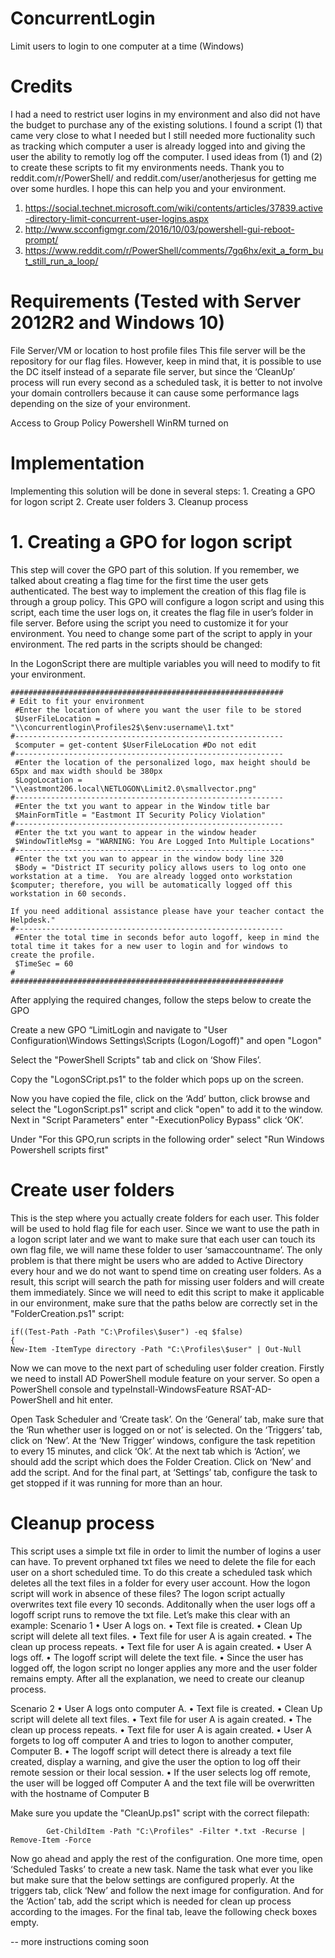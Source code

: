 # ConcurrentLogin
Limit users to login to one computer at a time (Windows)

# Credits
 I had a need to restrict user logins in my environment and also did not have the budget to purchase any of the existing solutions.  I found a script (1) that came very close to what I needed but I still needed more fuctionality such as tracking which computer a user is already logged into and giving the user the ability to remotly log off the computer.  I used ideas from (1) and (2) to create these scripts to fit my environments needs.  Thank you to reddit.com/r/PowerShell/ and reddit.com/user/anotherjesus for getting me over some hurdles. I hope this can help you and your environment.
 
  1. https://social.technet.microsoft.com/wiki/contents/articles/37839.active-directory-limit-concurrent-user-logins.aspx
  2. http://www.scconfigmgr.com/2016/10/03/powershell-gui-reboot-prompt/
  3. https://www.reddit.com/r/PowerShell/comments/7gq6hx/exit_a_form_but_still_run_a_loop/

# Requirements (Tested with Server 2012R2 and Windows 10)
File Server/VM or location to host profile files
This file server will be the repository for our flag files. However, keep in mind that, it is possible to use the DC itself instead of a separate file server, but since the ‘CleanUp’ process will run every second as a scheduled task, it is better to not involve your domain controllers because it can cause some performance lags depending on the size of your environment.

Access to Group Policy
Powershell WinRM turned on

# Implementation
Implementing this solution will be done in several steps:
	1. Creating a GPO for logon script
	2. Create user folders
  3. Cleanup process
  
# 1. Creating a GPO for logon script
This step will cover the GPO part of this solution. If you remember, we talked about creating a flag time for the first time the user gets authenticated. The best way to implement the creation of this flag file is through a group policy.
This GPO will configure a logon script and using this script, each time the user logs on, it creates the flag file in user’s folder in file server. Before using the script you need to customize it for your environment. You need to change some part of the script to apply in your environment. The red parts in the scripts should be changed:

In the LogonScript there are multiple variables you will need to modify to fit your environment. 

    #############################################################
    # Edit to fit your environment
     #Enter the location of where you want the user file to be stored
     $UserFileLocation = "\\concurrentlogin\Profiles2$\$env:username\1.txt"
    #------------------------------------------------------------
     $computer = get-content $UserFileLocation #Do not edit
    #------------------------------------------------------------
     #Enter the location of the personalized logo, max height should be 65px and max width should be 380px
     $LogoLocation = "\\eastmont206.local\NETLOGON\Limit2.0\smallvector.png"
    #------------------------------------------------------------
     #Enter the txt you want to appear in the Window title bar
     $MainFormTitle = "Eastmont IT Security Policy Violation"
    #------------------------------------------------------------
     #Enter the txt you want to appear in the window header
     $WindowTitleMsg = "WARNING: You Are Logged Into Multiple Locations"
    #------------------------------------------------------------
     #Enter the txt you wan to appear in the window body line 320
     $Body = "District IT security policy allows users to log onto one workstation at a time.  You are already logged onto workstation $computer; therefore, you will be automatically logged off this workstation in 60 seconds.  

    If you need additional assistance please have your teacher contact the Helpdesk."
    #------------------------------------------------------------
     #Enter the total time in seconds befor auto logoff, keep in mind the total time it takes for a new user to login and for windows to     create the profile.
     $TimeSec = 60 
    #
    #############################################################


After applying the required changes, follow the steps below to create the GPO

Create a new GPO “LimitLogin and navigate to "User Configuration\Windows Settings\Scripts (Logon/Logoff)" and open "Logon"

Select the "PowerShell Scripts" tab and click on ‘Show Files’.

Copy the "LogonSCript.ps1" to the folder which pops up on the screen.

Now you have copied the file, click on the ‘Add’ button, click browse and select the "LogonScript.ps1" script and click "open" to add it to the window. Next in "Script Parameters" enter "-ExecutionPolicy Bypass" click ‘OK’.

Under "For this GPO,run scripts in the following order" select "Run Windows Powershell scripts first"


# Create user folders
This is the step where you actually create folders for each user. This folder will be used to hold flag file for each user. Since we want to use the path in a logon script later and we want to make sure that each user can touch its own flag file, we will name these folder to user ‘samaccountname’.
The only problem is that there might be users who are added to Active Directory every hour and we do not want to spend time on creating user folders. As a result, this script will search the path for missing user folders and will create them immediately.
Since we will need to edit this script to make it applicable in our environment, make sure that the paths below are correctly set in the "FolderCreation.ps1" script:

    if((Test-Path -Path "C:\Profiles\$user") -eq $false)
    {
    New-Item -ItemType directory -Path "C:\Profiles\$user" | Out-Null

Now we can move to the next part of scheduling user folder creation.
Firstly we need to install AD PowerShell module feature on your server. So open a PowerShell console and typeInstall-WindowsFeature RSAT-AD-PowerShell and hit enter.

Open Task Scheduler and ‘Create task’.
On the ‘General’ tab, make sure that the ‘Run whether user is logged on or not’ is selected.
On the ‘Triggers’ tab, click on ‘New’.
At the ‘New Trigger’ windows, configure the task repetition to every 15 minutes, and click ‘Ok’.
At the next tab which is ‘Action’, we should add the script which does the Folder Creation. Click on ‘New’ and add the script.
And for the final part, at ‘Settings’ tab, configure the task to get stopped if it was running for more than an hour.


# Cleanup process
This script uses a simple txt file in order to limit the number of logins a user can have. To prevent orphaned txt files we need to delete the file for each user on a short scheduled time. To do this create a scheduled task which deletes all the text files in a folder for every user account. How the logon script will work in absence of these files? The logon script actually overwrites text file every 10 seconds. Additonally when the user logs off a logoff script runs to remove the txt file.  Let’s make this clear with an example:
  Scenario 1
	• User A logs on.
	• Text file is created.
	• Clean Up script will delete all text files.
	• Text file for user A is again created.
	• The clean up process repeats.
	• Text file for user A is again created.
	• User A logs off.
	• The logoff script will delete the text file.
	• Since the user has logged off, the logon script no longer applies any more and the user folder remains empty.
After all the explanation, we need to create our cleanup process. 

  Scenario 2
	• User A logs onto computer A.
	• Text file is created.
	• Clean Up script will delete all text files.
	• Text file for user A is again created.
	• The clean up process repeats.
	• Text file for user A is again created.
	• User A forgets to log off computer A and tries to logon to another computer, Computer B.
	• The logoff script will detect there is already a text file created, display a warning, and give the user the option to log off their remote session or their local session.
	• If the user selects log off remote, the user will be logged off Computer A and the text file will be overwritten with the hostname of Computer B
	
Make sure you update the "CleanUp.ps1" script with the correct filepath:

            Get-ChildItem -Path "C:\Profiles" -Filter *.txt -Recurse | Remove-Item -Force 

Now go ahead and apply the rest of the configuration.
One more time, open ‘Scheduled Tasks’ to create a new task.
Name the task what ever you like but make sure that the below settings are configured properly.
At the triggers tab, click ‘New’ and follow the next image for configuration.
And for the ‘Action’ tab, add the script which is needed for clean up process according to the images.
For the final tab, leave the following check boxes empty.




-- more instructions coming soon
